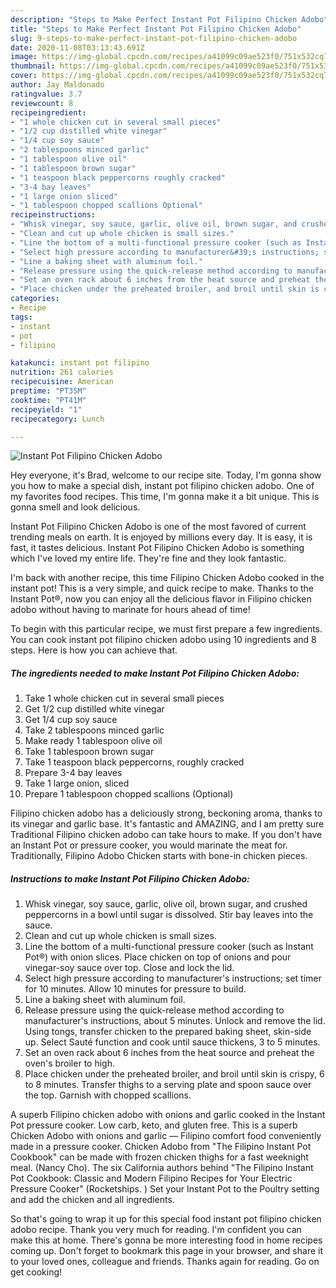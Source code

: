 ```yaml
---
description: "Steps to Make Perfect Instant Pot Filipino Chicken Adobo"
title: "Steps to Make Perfect Instant Pot Filipino Chicken Adobo"
slug: 9-steps-to-make-perfect-instant-pot-filipino-chicken-adobo
date: 2020-11-08T03:13:43.691Z
image: https://img-global.cpcdn.com/recipes/a41099c09ae523f0/751x532cq70/instant-pot-filipino-chicken-adobo-recipe-main-photo.jpg
thumbnail: https://img-global.cpcdn.com/recipes/a41099c09ae523f0/751x532cq70/instant-pot-filipino-chicken-adobo-recipe-main-photo.jpg
cover: https://img-global.cpcdn.com/recipes/a41099c09ae523f0/751x532cq70/instant-pot-filipino-chicken-adobo-recipe-main-photo.jpg
author: Jay Maldonado
ratingvalue: 3.7
reviewcount: 8
recipeingredient:
- "1 whole chicken cut in several small pieces"
- "1/2 cup distilled white vinegar"
- "1/4 cup soy sauce"
- "2 tablespoons minced garlic"
- "1 tablespoon olive oil"
- "1 tablespoon brown sugar"
- "1 teaspoon black peppercorns roughly cracked"
- "3-4 bay leaves"
- "1 large onion sliced"
- "1 tablespoon chopped scallions Optional"
recipeinstructions:
- "Whisk vinegar, soy sauce, garlic, olive oil, brown sugar, and crushed peppercorns in a bowl until sugar is dissolved. Stir bay leaves into the sauce."
- "Clean and cut up whole chicken is small sizes."
- "Line the bottom of a multi-functional pressure cooker (such as Instant Pot®) with onion slices. Place chicken on top of onions and pour vinegar-soy sauce over top. Close and lock the lid."
- "Select high pressure according to manufacturer&#39;s instructions; set timer for 10 minutes. Allow 10 minutes for pressure to build."
- "Line a baking sheet with aluminum foil."
- "Release pressure using the quick-release method according to manufacturer&#39;s instructions, about 5 minutes. Unlock and remove the lid. Using tongs, transfer chicken to the prepared baking sheet, skin-side up. Select Sauté function and cook until sauce thickens, 3 to 5 minutes."
- "Set an oven rack about 6 inches from the heat source and preheat the oven&#39;s broiler to high."
- "Place chicken under the preheated broiler, and broil until skin is crispy, 6 to 8 minutes. Transfer thighs to a serving plate and spoon sauce over the top. Garnish with chopped scallions."
categories:
- Recipe
tags:
- instant
- pot
- filipino

katakunci: instant pot filipino 
nutrition: 261 calories
recipecuisine: American
preptime: "PT35M"
cooktime: "PT41M"
recipeyield: "1"
recipecategory: Lunch

---
```



![Instant Pot Filipino Chicken Adobo](https://img-global.cpcdn.com/recipes/a41099c09ae523f0/751x532cq70/instant-pot-filipino-chicken-adobo-recipe-main-photo.jpg)

Hey everyone, it's Brad, welcome to our recipe site. Today, I'm gonna show you how to make a special dish, instant pot filipino chicken adobo. One of my favorites food recipes. This time, I'm gonna make it a bit unique. This is gonna smell and look delicious.

Instant Pot Filipino Chicken Adobo is one of the most favored of current trending meals on earth. It is enjoyed by millions every day. It is easy, it is fast, it tastes delicious. Instant Pot Filipino Chicken Adobo is something which I've loved my entire life. They're fine and they look fantastic.

I&#39;m back with another recipe, this time Filipino Chicken Adobo cooked in the instant pot! This is a very simple, and quick recipe to make. Thanks to the Instant Pot®, now you can enjoy all the delicious flavor in Filipino chicken adobo without having to marinate for hours ahead of time!


To begin with this particular recipe, we must first prepare a few ingredients. You can cook instant pot filipino chicken adobo using 10 ingredients and 8 steps. Here is how you can achieve that.

<!--inarticleads1-->

##### The ingredients needed to make Instant Pot Filipino Chicken Adobo:

1. Take 1 whole chicken cut in several small pieces
1. Get 1/2 cup distilled white vinegar
1. Get 1/4 cup soy sauce
1. Take 2 tablespoons minced garlic
1. Make ready 1 tablespoon olive oil
1. Take 1 tablespoon brown sugar
1. Take 1 teaspoon black peppercorns, roughly cracked
1. Prepare 3-4 bay leaves
1. Take 1 large onion, sliced
1. Prepare 1 tablespoon chopped scallions (Optional)


Filipino chicken adobo has a deliciously strong, beckoning aroma, thanks to its vinegar and garlic base. It&#39;s fantastic and AMAZING, and I am pretty sure Traditional Filipino chicken adobo can take hours to make. If you don&#39;t have an Instant Pot or pressure cooker, you would marinate the meat for. Traditionally, Filipino Adobo Chicken starts with bone-in chicken pieces. 

<!--inarticleads2-->

##### Instructions to make Instant Pot Filipino Chicken Adobo:

1. Whisk vinegar, soy sauce, garlic, olive oil, brown sugar, and crushed peppercorns in a bowl until sugar is dissolved. Stir bay leaves into the sauce.
1. Clean and cut up whole chicken is small sizes.
1. Line the bottom of a multi-functional pressure cooker (such as Instant Pot®) with onion slices. Place chicken on top of onions and pour vinegar-soy sauce over top. Close and lock the lid.
1. Select high pressure according to manufacturer&#39;s instructions; set timer for 10 minutes. Allow 10 minutes for pressure to build.
1. Line a baking sheet with aluminum foil.
1. Release pressure using the quick-release method according to manufacturer&#39;s instructions, about 5 minutes. Unlock and remove the lid. Using tongs, transfer chicken to the prepared baking sheet, skin-side up. Select Sauté function and cook until sauce thickens, 3 to 5 minutes.
1. Set an oven rack about 6 inches from the heat source and preheat the oven&#39;s broiler to high.
1. Place chicken under the preheated broiler, and broil until skin is crispy, 6 to 8 minutes. Transfer thighs to a serving plate and spoon sauce over the top. Garnish with chopped scallions.


A superb Filipino chicken adobo with onions and garlic cooked in the Instant Pot pressure cooker. Low carb, keto, and gluten free. This is a superb Chicken Adobo with onions and garlic — Filipino comfort food conveniently made in a pressure cooker. Chicken Adobo from &#34;The Filipino Instant Pot Cookbook&#34; can be made with frozen chicken thighs for a fast weeknight meal. (Nancy Cho). The six California authors behind &#34;The Filipino Instant Pot Cookbook: Classic and Modern Filipino Recipes for Your Electric Pressure Cooker&#34; (Rocketships. ) Set your Instant Pot to the Poultry setting and add the chicken and all ingredients. 

So that's going to wrap it up for this special food instant pot filipino chicken adobo recipe. Thank you very much for reading. I'm confident you can make this at home. There's gonna be more interesting food in home recipes coming up. Don't forget to bookmark this page in your browser, and share it to your loved ones, colleague and friends. Thanks again for reading. Go on get cooking!
